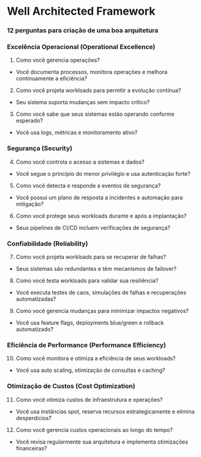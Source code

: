 # Well Architected Framework 
### 12 perguntas para criação de uma boa arquitetura

### Excelência Operacional (Operational Excellence)
1) Como você gerencia operações?
- Você documenta processos, monitora operações e melhora continuamente a eficiência?

2) Como você projeta workloads para permitir a evolução contínua?
- Seu sistema suporta mudanças sem impacto crítico?

3) Como você sabe que seus sistemas estão operando conforme esperado?
- Você usa logs, métricas e monitoramento ativo?

### Segurança (Security)
4) Como você controla o acesso a sistemas e dados?
- Você segue o princípio do menor privilégio e usa autenticação forte?

5) Como você detecta e responde a eventos de segurança?
- Você possui um plano de resposta a incidentes e automação para mitigação?

6) Como você protege seus workloads durante e após a implantação?
- Seus pipelines de CI/CD incluem verificações de segurança?

### Confiabilidade (Reliability)
7) Como você projeta workloads para se recuperar de falhas?
- Seus sistemas são redundantes e têm mecanismos de failover?

8) Como você testa workloads para validar sua resiliência?
- Você executa testes de caos, simulações de falhas e recuperações automatizadas?

9) Como você gerencia mudanças para minimizar impactos negativos?
- Você usa feature flags, deployments blue/green e rollback automatizado?

### Eficiência de Performance (Performance Efficiency)
10) Como você monitora e otimiza a eficiência de seus workloads?
- Você usa auto scaling, otimização de consultas e caching?

### Otimização de Custos (Cost Optimization)
11) Como você otimiza custos de infraestrutura e operações?
- Você usa instâncias spot, reserva recursos estrategicamente e elimina desperdícios?

12) Como você gerencia custos operacionais ao longo do tempo?
- Você revisa regularmente sua arquitetura e implementa otimizações financeiras?

